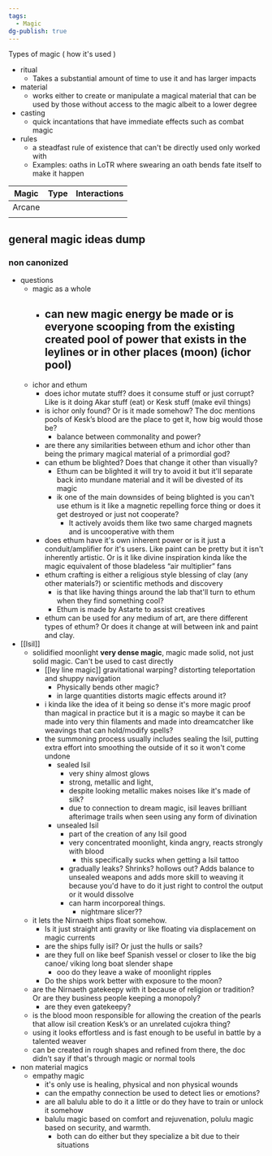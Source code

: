 ```yaml
---
tags:
  - Magic
dg-publish: true
---
```

Types of magic ( how it's used )
- ritual 
	- Takes a substantial amount of time to use it and has larger impacts
- material 
	- works either to create or manipulate a magical material that can be used by those without access to the magic albeit to a lower degree
- casting 
	- quick incantations that have immediate effects such as combat magic
- rules
	- a steadfast rule of existence that can't be directly used only worked with
	- Examples: oaths in LoTR where swearing an oath bends fate itself to make it happen

| Magic  | Type | Interactions |
| ------ | ---- | ------------ |
| Arcane |      |              |
|        |      |              |
## general magic ideas dump 
### non canonized 
- questions
	- magic as a whole 
		- can new magic energy be made or is everyone scooping from the existing created pool of power that exists in the leylines or in other places (moon) (ichor pool)
			- 
	- ichor and ethum
		- does ichor mutate stuff? does it consume stuff or just corrupt? Like is it doing Akar stuff (eat) or Kesk stuff (make evil things)
		- is ichor only found? Or is it made somehow? The doc mentions pools of Kesk’s blood are the place to get it, how big would those be?
			- balance between commonality and power?
		- are there any similarities between ethum and ichor other than being the primary magical material of a primordial god?
		- can ethum be blighted? Does that change it other than visually?
			- Ethum can be blighted it will try to avoid it but it'll separate back into mundane material and it will be divested of its magic
			- ik one of the main downsides of being blighted is you can't use ethum is it like a magnetic repelling force thing or does it get destroyed or just not cooperate?
				- It actively avoids them like two same charged magnets and is uncooperative with them
		- does ethum have it's own inherent power or is it just a conduit/amplifier for it's users. Like paint can be pretty but it isn't inherently artistic. Or is it like divine inspiration kinda like the magic equivalent of those bladeless “air multiplier” fans
		- ethum crafting is either a religious style blessing of clay (any other materials?) or scientific methods and discovery 
			- is that like having things around the lab that'll turn to ethum when they find something cool?
			- Ethum is made by Astarte to assist creatives 
		- ethum can be used for any medium of art, are there different types of ethum? Or does it change at will between ink and paint and clay. 
- [[Isil]] 
	- solidified moonlight **very dense magic**, magic made solid, not just solid magic. Can't be used to cast directly 
		-  [[ley line magic]] gravitational warping? distorting teleportation and shuppy navigation
			- Physically bends other magic?
			- in large quantities distorts magic effects around it?
		- i kinda like the idea of it being so dense it's more magic proof than magical in practice but it is a magic so maybe it can be made into very thin filaments and made into dreamcatcher like weavings that can hold/modify spells?
		- the summoning process usually includes sealing the Isil, putting extra effort into smoothing the outside of it so it won't come undone
			- sealed Isil 
				- very shiny almost glows
				- strong, metallic and light,
				- despite looking metallic makes noises like it's made of silk?
				- due to connection to dream magic, isil leaves brilliant afterimage trails when seen using any form of divination
			- unsealed Isil 
				- part of the creation of any Isil good
				- very concentrated moonlight, kinda angry, reacts strongly with blood
					- this specifically sucks when getting a Isil tattoo 
				- gradually leaks? Shrinks? hollows out? Adds balance to unsealed weapons and adds more skill to weaving it because you'd have to do it just right to control the output or it would dissolve
				- can harm incorporeal things.
					- nightmare slicer??
	- it lets the Nirnaeth ships float somehow.
		- Is it just straight anti gravity or like floating via displacement on magic currents
		- are the ships fully isil? Or just the hulls or sails? 
		- are they full on like beef Spanish vessel or closer to like the big canoe/ viking long boat slender shape 
			- ooo do they leave a wake of moonlight ripples 
		- Do the ships work better with exposure to the moon?
	- are the Nirnaeth gatekeepy with it because of religion or tradition? Or are they business people keeping a monopoly?
		- are they even gatekeepy?
	- is the blood moon responsible for allowing the creation of the pearls that allow isil creation Kesk’s or an unrelated cujokra thing?
	- using it looks effortless and is fast enough to be useful in battle by a talented weaver
	- can be created in rough shapes and refined from there, the doc didn't say if that's through magic or normal tools
- non material magics
	- empathy magic
		- it's only use is healing, physical and non physical wounds
		- can the empathy connection be used to detect lies or emotions? 
		- are all balulu able to do it a little or do they have to train or unlock it somehow 
		- balulu magic based on comfort and rejuvenation, polulu magic based on security, and warmth. 
			- both can do either but they specialize a bit due to their situations